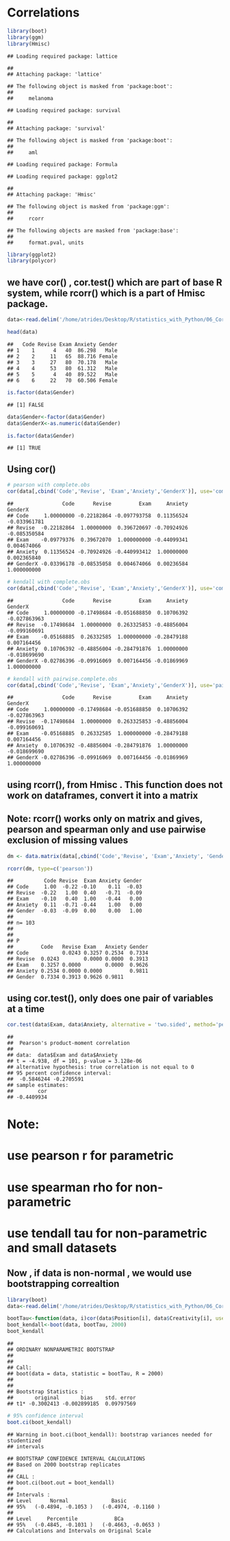 Correlations
================

``` r
library(boot)
library(ggm)
library(Hmisc)
```

    ## Loading required package: lattice

    ## 
    ## Attaching package: 'lattice'

    ## The following object is masked from 'package:boot':
    ## 
    ##     melanoma

    ## Loading required package: survival

    ## 
    ## Attaching package: 'survival'

    ## The following object is masked from 'package:boot':
    ## 
    ##     aml

    ## Loading required package: Formula

    ## Loading required package: ggplot2

    ## 
    ## Attaching package: 'Hmisc'

    ## The following object is masked from 'package:ggm':
    ## 
    ##     rcorr

    ## The following objects are masked from 'package:base':
    ## 
    ##     format.pval, units

``` r
library(ggplot2)
library(polycor)
```

## we have cor() , cor.test() which are part of base R system, while rcorr() which is a part of Hmisc package.

``` r
data<-read.delim('/home/atrides/Desktop/R/statistics_with_Python/06_Correlation/Data_Files/Exam Anxiety.dat',header=TRUE)

head(data)
```

    ##   Code Revise Exam Anxiety Gender
    ## 1    1      4   40  86.298   Male
    ## 2    2     11   65  88.716 Female
    ## 3    3     27   80  70.178   Male
    ## 4    4     53   80  61.312   Male
    ## 5    5      4   40  89.522   Male
    ## 6    6     22   70  60.506 Female

``` r
is.factor(data$Gender)
```

    ## [1] FALSE

``` r
data$Gender<-factor(data$Gender)
data$GenderX<-as.numeric(data$Gender)

is.factor(data$Gender)
```

    ## [1] TRUE

## Using cor()

``` r
# pearson with complete.obs
cor(data[,cbind('Code','Revise', 'Exam','Anxiety','GenderX')], use='complete.obs', method='pearson')
```

    ##                Code      Revise         Exam     Anxiety      GenderX
    ## Code     1.00000000 -0.22182864 -0.097793758  0.11356524 -0.033961781
    ## Revise  -0.22182864  1.00000000  0.396720697 -0.70924926 -0.085350584
    ## Exam    -0.09779376  0.39672070  1.000000000 -0.44099341  0.004674066
    ## Anxiety  0.11356524 -0.70924926 -0.440993412  1.00000000  0.002365840
    ## GenderX -0.03396178 -0.08535058  0.004674066  0.00236584  1.000000000

``` r
# kendall with complete.obs
cor(data[,cbind('Code','Revise', 'Exam','Anxiety','GenderX')], use='complete.obs', method='kendall')
```

    ##                Code      Revise         Exam     Anxiety      GenderX
    ## Code     1.00000000 -0.17498684 -0.051688850  0.10706392 -0.027863963
    ## Revise  -0.17498684  1.00000000  0.263325853 -0.48856004 -0.099160691
    ## Exam    -0.05168885  0.26332585  1.000000000 -0.28479188  0.007164456
    ## Anxiety  0.10706392 -0.48856004 -0.284791876  1.00000000 -0.018699690
    ## GenderX -0.02786396 -0.09916069  0.007164456 -0.01869969  1.000000000

``` r
# kendall with pairwise.complete.obs
cor(data[,cbind('Code','Revise', 'Exam','Anxiety','GenderX')], use='pairwise.complete.obs', method='kendall')
```

    ##                Code      Revise         Exam     Anxiety      GenderX
    ## Code     1.00000000 -0.17498684 -0.051688850  0.10706392 -0.027863963
    ## Revise  -0.17498684  1.00000000  0.263325853 -0.48856004 -0.099160691
    ## Exam    -0.05168885  0.26332585  1.000000000 -0.28479188  0.007164456
    ## Anxiety  0.10706392 -0.48856004 -0.284791876  1.00000000 -0.018699690
    ## GenderX -0.02786396 -0.09916069  0.007164456 -0.01869969  1.000000000

## using rcorr(), from Hmisc . This function does not work on dataframes, convert it into a matrix

## Note: rcorr() works only on matrix and gives, pearson and spearman only and use pairwise exclusion of missing values

``` r
dm <- data.matrix(data[,cbind('Code','Revise', 'Exam','Anxiety', 'Gender')])

rcorr(dm, type=c('pearson'))
```

    ##          Code Revise  Exam Anxiety Gender
    ## Code     1.00  -0.22 -0.10    0.11  -0.03
    ## Revise  -0.22   1.00  0.40   -0.71  -0.09
    ## Exam    -0.10   0.40  1.00   -0.44   0.00
    ## Anxiety  0.11  -0.71 -0.44    1.00   0.00
    ## Gender  -0.03  -0.09  0.00    0.00   1.00
    ## 
    ## n= 103 
    ## 
    ## 
    ## P
    ##         Code   Revise Exam   Anxiety Gender
    ## Code           0.0243 0.3257 0.2534  0.7334
    ## Revise  0.0243        0.0000 0.0000  0.3913
    ## Exam    0.3257 0.0000        0.0000  0.9626
    ## Anxiety 0.2534 0.0000 0.0000         0.9811
    ## Gender  0.7334 0.3913 0.9626 0.9811

## using cor.test(), only does one pair of variables at a time

``` r
cor.test(data$Exam, data$Anxiety, alternative = 'two.sided', method='pearson', conf.level = 0.95)
```

    ## 
    ##  Pearson's product-moment correlation
    ## 
    ## data:  data$Exam and data$Anxiety
    ## t = -4.938, df = 101, p-value = 3.128e-06
    ## alternative hypothesis: true correlation is not equal to 0
    ## 95 percent confidence interval:
    ##  -0.5846244 -0.2705591
    ## sample estimates:
    ##        cor 
    ## -0.4409934

# Note:

# use pearson r for parametric

# use spearman rho for non-parametric

# use tendall tau for non-parametric and small datasets

## Now , if data is non-normal , we would use bootstrapping correaltion

``` r
library(boot)
data<-read.delim('/home/atrides/Desktop/R/statistics_with_Python/06_Correlation/Data_Files/The Biggest Liar.dat',header=TRUE)
```

``` r
bootTau<-function(data, i)cor(data$Position[i], data$Creativity[i], use='complete.obs', method='kendall')
boot_kendall<-boot(data, bootTau, 2000)
boot_kendall
```

    ## 
    ## ORDINARY NONPARAMETRIC BOOTSTRAP
    ## 
    ## 
    ## Call:
    ## boot(data = data, statistic = bootTau, R = 2000)
    ## 
    ## 
    ## Bootstrap Statistics :
    ##       original       bias    std. error
    ## t1* -0.3002413 -0.002899185  0.09797569

``` r
# 95% confidence interval
boot.ci(boot_kendall)
```

    ## Warning in boot.ci(boot_kendall): bootstrap variances needed for studentized
    ## intervals

    ## BOOTSTRAP CONFIDENCE INTERVAL CALCULATIONS
    ## Based on 2000 bootstrap replicates
    ## 
    ## CALL : 
    ## boot.ci(boot.out = boot_kendall)
    ## 
    ## Intervals : 
    ## Level      Normal              Basic         
    ## 95%   (-0.4894, -0.1053 )   (-0.4974, -0.1160 )  
    ## 
    ## Level     Percentile            BCa          
    ## 95%   (-0.4845, -0.1031 )   (-0.4663, -0.0653 )  
    ## Calculations and Intervals on Original Scale
